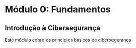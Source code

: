# Módulo 0: Fundamentos

## Introdução à Cibersegurança

Este módulo cobre os princípios básicos de cibersegurança